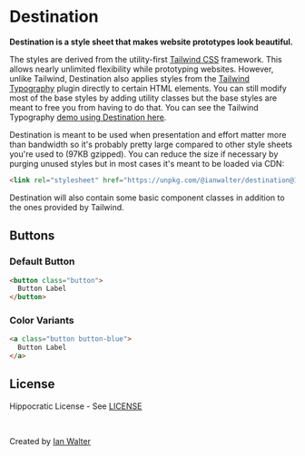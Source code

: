 # Destination

**Destination is a style sheet that makes website prototypes look beautiful.**

The styles are derived from the utility-first [Tailwind CSS][twUrl] framework.
This allows nearly unlimited flexibility while prototyping websites. However,
unlike Tailwind, Destination also applies styles from the
[Tailwind Typography][ttUrl] plugin directly to certain HTML elements. You can
still modify most of the base styles by adding utility classes but the base
styles are meant to free you from having to do that. You can see the Tailwind
Typography [demo using Destination here](https://destination.ianwalter.dev/demo).

[twUrl]: https://tailwindcss.com/
[ttUrl]: https://tailwindcss-typography.netlify.app/

Destination is meant to be used when presentation and effort matter more than
bandwidth so it's probably pretty large compared to other style sheets you're
used to (97KB gzipped). You can reduce the size if necessary by purging unused
styles but in most cases it's meant to be loaded via CDN:

```html
<link rel="stylesheet" href="https://unpkg.com/@ianwalter/destination@1.0.2/destination.min.css">
```

Destination will also contain some basic component classes in addition to the
ones provided by Tailwind.

## Buttons

### Default Button

```html
<button class="button">
  Button Label
</button>
```

### Color Variants

```html
<a class="button button-blue">
  Button Label
</a>
```

## License

Hippocratic License - See [LICENSE][licenseUrl]

&nbsp;

Created by [Ian Walter](https://ianwalter.dev)

[licenseUrl]: https://github.com/ianwalter/destination/blob/master/LICENSE
